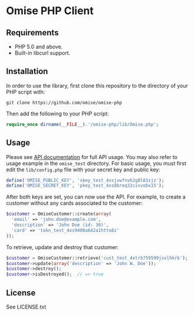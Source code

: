 # Omise PHP Client

## Requirements

* PHP 5.0 and above.
* Built-in libcurl support.

## Installation

In order to use the library, first clone this repository to the directory of your PHP script with:

```
git clone https://github.com/omise/omise-php
```

Then add the following to your PHP script:

```php
require_once dirname(__FILE__).'/omise-php/lib/Omise.php';
```

## Usage

Please see [API documentation](https://docs.omise.co/) for full API usage. You may also refer to usage example in the `omise_test` directory. For basic usage, you must first edit the `lib/config.php` file with your secret key and public key:

```php
define('OMISE_PUBLIC_KEY', 'skey_test_4xsjvwfnvb2g0l81sjz');
define('OMISE_SECRET_KEY', 'pkey_test_4xs8breq32civvobx15');
```

After both keys are set, you can now use the API. For example, to create a customer without any cards associated to the customer:

```php
$customer = OmiseCustomer::create(array(
  'email' => 'john.doe@example.com',
  'description' => 'John Doe (id: 30)',
  'card' => 'tokn_test_4xs9408a642a1htto8z'
));
```

To retrieve, update and destroy that customer:

```php
$customer = OmiseCustomer::retrieve('cust_test_4xtrb759599jsxlhkrb');
$customer->update(array('description' => 'John W. Doe'));
$customer->destroy();
$customer->isDestroyed();  // => true
```

## License

See LICENSE.txt
